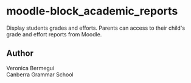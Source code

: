 # moodle-block_academic_reports

Display students grades and efforts. Parents can access to their child's grade and effort reports from Moodle.


Author
--------
Veronica Bermegui<br/>
Canberra Grammar School<br/>
